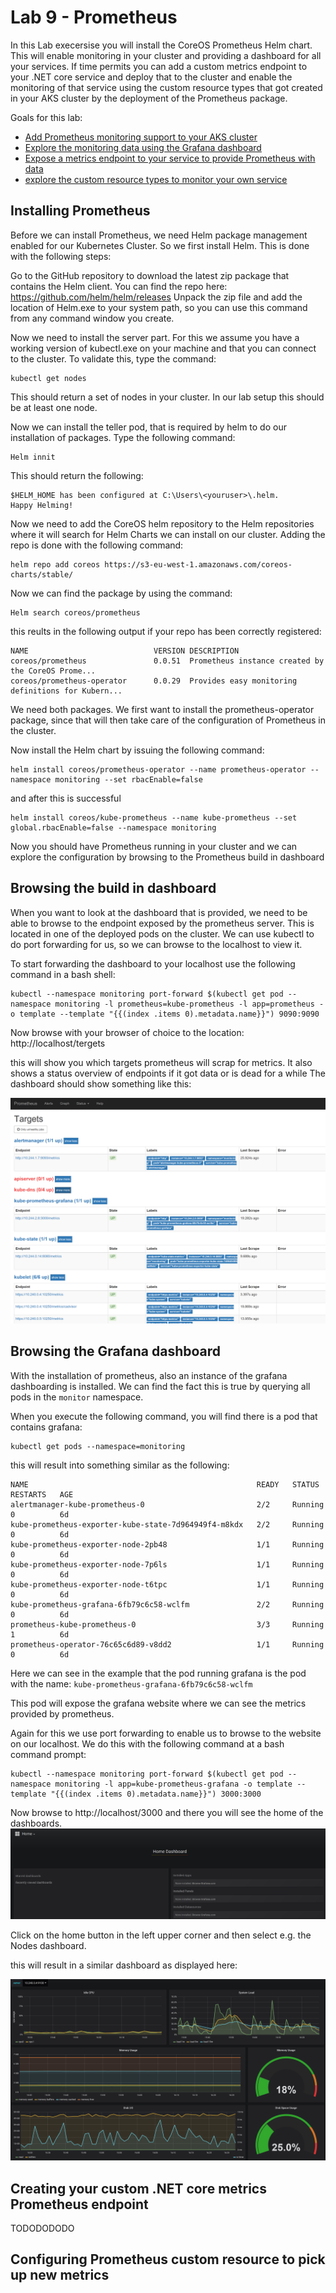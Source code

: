 # Lab 9 - Prometheus

In this Lab execersise you will install the CoreOS Prometheus Helm chart. This will enable monitoring in your cluster and providing a dashboard for all your services.
If time permits you can add a custom metrics endpoint to your .NET core service and deploy that to the cluster and enable the monitoring of that service using the custom resource types that got created in your AKS cluster by the deployment of the Prometheus package.

Goals for this lab:
- [Add Prometheus monitoring support to your AKS cluster](#keyvault)
- [Explore the monitoring data using the Grafana dashboard](#usersecrets)
- [Expose a metrics endpoint to your service to provide Prometheus with data](#kubernetessecrets) 
- [explore the custom resource types to monitor your own service](#kubernetessecrets)

## Installing Prometheus

Before we can install Prometheus, we need Helm package management enabled for our Kubernetes Cluster.
So we first install Helm. This is done with the following steps:

Go to the GitHub repository to download the latest zip package that contains the Helm client. You can find the repo here: https://github.com/helm/helm/releases
Unpack the zip file and add the location of Helm.exe to your system path, so you can use this command from any command window you create.

Now we need to install the server part. For this we assume you have a working version of kubectl.exe on your machine and that you can connect to the cluster. To validate this, type the command:
```
kubectl get nodes
```
This should return a set of nodes in your cluster. In our lab setup this should be at least one node.

Now we can install the teller pod, that is required by helm to do our installation of packages.
Type the following command:
```
Helm innit
```
This should return the following:
```
$HELM_HOME has been configured at C:\Users\<youruser>\.helm.
Happy Helming!
```

Now we need to add the CoreOS helm repository to the Helm repositories where it will search for Helm Charts we can install on our cluster.
Adding the repo is done with the following command:

```
helm repo add coreos https://s3-eu-west-1.amazonaws.com/coreos-charts/stable/
```

Now we can find the package by using the command:

```
Helm search coreos/prometheus
```

this reults in the following output if your repo has been correctly registered:
```
NAME                            VERSION DESCRIPTION
coreos/prometheus               0.0.51  Prometheus instance created by the CoreOS Prome...
coreos/prometheus-operator      0.0.29  Provides easy monitoring definitions for Kubern...
```

We need both packages. We first want to install the prometheus-operator package, since that will then take care of the configuration of Prometheus in the cluster. 

Now install the Helm chart by issuing the following command:
```
helm install coreos/prometheus-operator --name prometheus-operator --namespace monitoring --set rbacEnable=false
```
and after this is successful
```
helm install coreos/kube-prometheus --name kube-prometheus --set global.rbacEnable=false --namespace monitoring 
```

Now you should have Prometheus running in your cluster and we can explore the configuration by browsing to the Prometheus build in dashboard

## Browsing the build in dashboard
When you want to look at the dashboard that is provided, we need to be able to browse to the endpoint exposed by the prometheus server. This is located in one of the deployed pods on the cluster. We can use kubectl to do port forwarding for us, so we can browse to the localhost to view it.

To start forwarding the dashboard to your localhost use the following command in a bash shell:
```
kubectl --namespace monitoring port-forward $(kubectl get pod --namespace monitoring -l prometheus=kube-prometheus -l app=prometheus -o template --template "{{(index .items 0).metadata.name}}") 9090:9090
```
Now browse with your browser of choice to the location: http://localhost/tergets

this will show you which targets prometheus will scrap for metrics. It also shows a status overview of endpoints if it got data or is dead for a while
The dashboard should show something like this:

<img src="images/prometheus-targets.png" />

## Browsing the Grafana dashboard
With the installation of prometheus, also an instance of the grafana dashboarding is installed. We can find the fact this is true by querying all pods in the `monitor` namespace.

When you execute the following command, you will find there is a pod that contains grafana:
```
kubectl get pods --namespace=monitoring
```
this will result into something similar as the following:
```
NAME                                                   READY   STATUS    RESTARTS   AGE
alertmanager-kube-prometheus-0                         2/2     Running   0          6d
kube-prometheus-exporter-kube-state-7d964949f4-m8kdx   2/2     Running   0          6d
kube-prometheus-exporter-node-2pb48                    1/1     Running   0          6d
kube-prometheus-exporter-node-7p6ls                    1/1     Running   0          6d
kube-prometheus-exporter-node-t6tpc                    1/1     Running   0          6d
kube-prometheus-grafana-6fb79c6c58-wclfm               2/2     Running   0          6d
prometheus-kube-prometheus-0                           3/3     Running   1          6d
prometheus-operator-76c65c6d89-v8dd2                   1/1     Running   0          6d
```
Here we can see in the example that the pod running grafana is the pod with the name: `kube-prometheus-grafana-6fb79c6c58-wclfm`

This pod will expose the grafana website where we can see the metrics provided by prometheus.

Again for this we use port forwarding to enable us to browse to the website on our localhost. We do this with the following command at a bash command prompt:
```
kubectl --namespace monitoring port-forward $(kubectl get pod --namespace monitoring -l app=kube-prometheus-grafana -o template --template "{{(index .items 0).metadata.name}}") 3000:3000
```
Now browse to http://localhost/3000 and there you will see the home of the dashboards. 
<img src="images/grafana-home-dashboard.png" />

Click on the home button in the left upper corner and then select e.g. the Nodes dashboard.

this will result in a similar dashboard as displayed here:

<img src="images/grafanadashboard-node.png"/>

## Creating your custom .NET core metrics Prometheus endpoint

TODODODODO

## Configuring Prometheus custom resource to pick up new metrics

